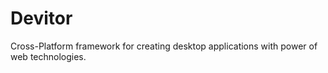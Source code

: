 # Devitor
 Cross-Platform framework for creating desktop applications with power of web technologies.

